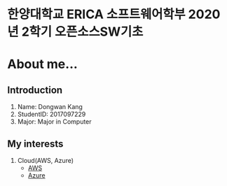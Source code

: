 # 한양대학교 ERICA 소프트웨어학부 2020년 2학기 오픈소스SW기초

# About me...

## Introduction
1. Name: Dongwan Kang
2. StudentID: 2017097229
3. Major: Major in Computer

## My interests
1. Cloud(AWS, Azure)
    * [AWS](https://aws.amazon.com)
    * [Azure](https://azure.microsoft.com)
